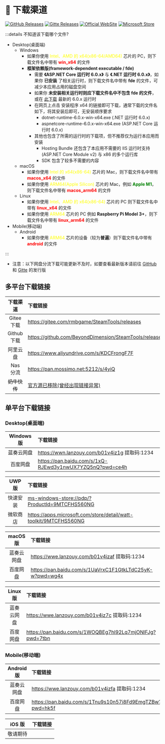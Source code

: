 # 🚀 下载渠道

[![GitHub Releases](https://img.shields.io/badge/Github-%E5%8F%91%E8%A1%8C%E7%89%88-fff)](https://github.com/BeyondDimension/SteamTools/releases)
[![Gitte Releases](https://img.shields.io/badge/Gitee-%E5%8F%91%E8%A1%8C%E7%89%88-c71d23)](https://gitee.com/rmbgame/SteamTools/releases)
[![Official WebSite](https://img.shields.io/badge/Official-%E5%AE%98%E6%96%B9%E7%BD%91%E7%AB%99-1890ff)](https://steampp.net)
[![Microsoft Store](https://img.shields.io/badge/Micrsoft-store-0d63a6)](https://apps.microsoft.com/store/detail/watt-toolkit/9MTCFHS560NG)

:::details 不知道该下载哪个文件?

- Desktop(桌面端)
  - Windows
    - 如果你使用 <span style="color: yellow;">Intel、AMD 的 x64(x86-64/AMD64)</span> 芯片的 PC，则下载文件名中带有 <span style="color: red;">**win_x64**</span> 的文件
    - **框架依赖版(framework-dependent executable / fde)**
      - 需要 **《ASP.NET Core 运行时 6.0.x》** 与 **《.NET 运行时 6.0.x》**，如果你 **已安装** 了相关运行时，则下载文件名中带有 **fde** 的文件，可减少本应用占用的磁盘空间
      - 如果你 **未安装相关运行时则应下载文件名中不包含 fde 的文件**，或在 [此下载](https://dotnet.microsoft.com/zh-cn/download/dotnet/6.0) 最新的 6.0.x 运行时
      - 在网页上点击 安装程序 x64 的链接即可下载，通常下载的文件名如下，将其安装后即可，无安装顺序要求
        - dotnet-runtime-6.0.x-win-x64.exe (.NET 运行时 6.0.x)
        - aspnetcore-runtime-6.0.x-win-x64.exe (ASP.NET Core 运行时 6.0.x)
      - 其他也包含了所需的运行时的下载项，但不推荐仅为运行本应用而安装
        - Hosting Bundle 还包含了本应用不需要的 IIS 运行时支持 (ASP.NET Core Module v2) 与 x86 的多个运行库
        - SDK 包含了较多不需要的内容
  - macOS
    - 如果你使用 <span style="color: yellow;">Intel 的 x64(x86-64)</span> 芯片的 Mac，则下载文件名中带有 <span style="color: red;">**macos_x64**</span> 的文件
    - 如果你使用 <span style="color: yellow;">ARM64(Apple Silicon)</span> 芯片的 Mac，例如 <span style="color: green;">**Apple M1**</span>，则下载文件名中带有 <span style="color: red;">**macos_arm64**</span> 的文件
  - Linux
    - 如果你使用 <span style="color: yellow;">Intel、AMD 的 x64(x86-64)</span> 芯片的 PC 则下载文件名中带有 <span style="color: red;">**linux_x64**</span> 的文件
    - 如果你使用 <span style="color: yellow;">ARM64</span> 芯片的 PC 例如 **Raspberry Pi Model 3+**，则下载文件名中带有 <span style="color: red;">**linux_arm64**</span> 的文件
- Mobile(移动端)
  - Android
    - 如果你使用 <span style="color: yellow;">ARM64</span> 芯片的设备（较为**普遍**）则下载文件名中带有 <span style="color: red;">**android**</span> 的文件

<!--		
- Mobile(移动端)
	- Android
		- 如果你使用 ARM64 芯片的设备（较为**普遍**）则下载文件名中带有 **android_arm64_v8a** 的文件
		- 如果你使用 ARM32 芯片的设备（较为**稀有**）通常为 **14** 年下半年之前生产的设备，则下载文件名中带有 **android_armeabi_v7a** 的文件
		- 如果你使用 Intel、AMD 的 x64 芯片的设备（较为**稀有**）则下载文件名中带有 **android_x64** 的文件
-->

<!--
- 如果你使用 ARM64 芯片的 PC（极为**稀有**），例如 **Surface Pro X**，则下载文件名中带有 **win_x64** 的文件可通过 Win11 x86 模拟运行
- **[暂未支持]** ~~如果你使用 ARM64 芯片的 PC（极为**稀有**），例如 **Surface Pro X**，则下载文件名中带有 **win_arm64** 的文件~~
- **[暂未支持]** ~~如果你使用 ARM64 芯片的 Mac（较为**稀有**），例如 **M1**，则下载文件名中带有 **macos_arm64** 的文件~~
			- [在 Linux 上安装 .NET](https://docs.microsoft.com/en-us/dotnet/core/install/linux)
				- 推荐 [通过 Snap 安装 .NET Runtime](https://docs.microsoft.com/zh-cn/dotnet/core/install/linux-snap)
				- ```sudo snap install dotnet-runtime-60 --classic```
-->

:::

- 注意：以下网盘分流下载可能更新不及时，如要查看最新版本请前往 [GitHub](https://github.com/BeyondDimension/SteamTools/releases) 和 [Gitte](https://gitee.com/rmbgame/SteamTools/releases) 的发行版

## 多平台下载链接

下载渠道|下载链接
:-:|:-
Gitee 下载|<https://gitee.com/rmbgame/SteamTools/releases>
Github 下载|<https://github.com/BeyondDimension/SteamTools/releases>
阿里云盘|<https://www.aliyundrive.com/s/KDCFrongF7F>
Nas 分流|<https://pan.mossimo.net:5212/s/4yiQ>
~~奶牛快传~~|[官方源已移除(曾经出现链接异常)](<https://cowtransfer.com/s/94ce5dfa928f45>)

## 单平台下载链接

### Desktop(桌面端)

Windows 版|下载链接
:-:|:-
蓝奏云网盘|<https://wwn.lanzouy.com/b01v4iz1g> 提取码:1234
百度网盘|<https://pan.baidu.com/s/1xQ-RJEwd3y1nwUX7YZQ5nQ?pwd=ce4h>

UWP 版|下载链接
:-:|:-
快速安装|<ms-windows-store://pdp/?ProductId=9MTCFHS560NG>
微软商店|<https://apps.microsoft.com/store/detail/watt-toolkit/9MTCFHS560NG>

macOS 版|下载链接
:-:|:-
蓝奏云网盘|<https://wwe.lanzouy.com/b01v4izaf> 提取码:1234
百度网盘|<https://pan.baidu.com/s/1UaVrxC1F1GtkLTdC25yK-w?pwd=wg4x>

Linux 版|下载链接
:-:|:-
蓝奏云网盘|<https://wwe.lanzouy.com/b01v4iz7c> 提取码:1234
百度网盘|<https://pan.baidu.com/s/1WOQBEg7hl92Lq7mjONlFJg?pwd=7tbn>

### Mobile(移动端)

Android 版|下载链接
:-:|:-
蓝奏云网盘|<https://wwe.lanzouy.com/b01v4izfa> 提取码:1234
百度网盘|<https://pan.baidu.com/s/1Tnu9s10n57i8Fd9EmgTZBw?pwd=hk5f>

iOS 版|下载链接
:-:|:-
敬请期待|
